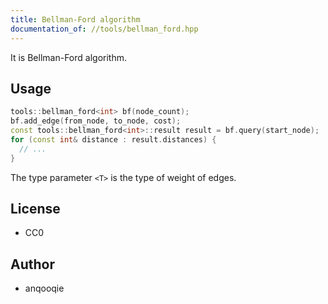 ```yaml
---
title: Bellman-Ford algorithm
documentation_of: //tools/bellman_ford.hpp
---
```


It is Bellman-Ford algorithm.

## Usage
```cpp
tools::bellman_ford<int> bf(node_count);
bf.add_edge(from_node, to_node, cost);
const tools::bellman_ford<int>::result result = bf.query(start_node);
for (const int& distance : result.distances) {
  // ...
}
```

The type parameter `<T>` is the type of weight of edges.

## License
- CC0

## Author
- anqooqie
